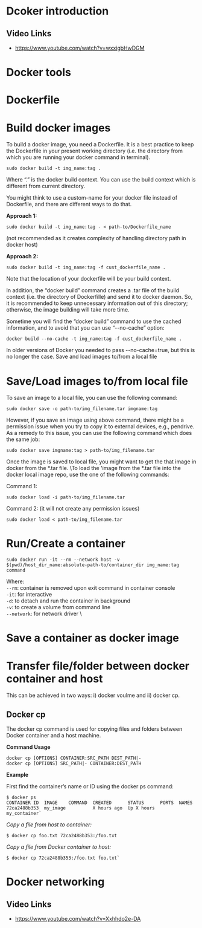 
# Dcoker introduction

## Video Links
- https://www.youtube.com/watch?v=wxxigbHwDGM


# Docker tools

# Dockerfile


# Build docker images

To build a docker image, you need a Dockerfile. It is a best practice to keep the Dockerfile in your present working directory (i.e. the directory from which you are running your docker command in terminal). 

`sudo docker build -t img_name:tag .`

Where “.” is the docker build context. You can use the build context which is different from current directory.  

You might think to use a custom-name for your docker file instead of Dockerfile, and there are different ways to do that.

**Approach 1:** 

`sudo docker build -t img_name:tag - < path-to/Dockerfile_name `

(not recommended as it creates complexity of handling directory path in docker host)

**Approach 2:** 

`sudo docker build -t img_name:tag -f cust_dockerfile_name .`

Note that the location of your dockerfile will be your build context.

In addition, the “docker build” command creates a .tar file of the build context (i.e. the directory of Dockerfille) and send it to docker daemon. So, it is recommended to keep unnecessary information out of this directory; otherwise, the image building will take more time.

Sometime you will find the “docker build” command to use the cached information, and to avoid that you can use “--no-cache” option:

`docker build --no-cache -t img_name:tag -f cust_dockerfile_name .`

In older versions of Docker you needed to pass --no-cache=true, but this is no longer the case.
Save and load images to/from a local file

# Save/Load images to/from local file

To save an image to a local file, you can use the following command:

`sudo docker save -o path-to/img_filename.tar imgname:tag`

However, if you save an image using above command, there might be a permission issue when you try to copy it to external devices, e.g., pendrive. As a remedy to this issue, you can use the following command which does the same job:

`sudo docker save imgname:tag > path-to/img_filename.tar`

Once the image is saved to local file, you might want to get the that image in docker from the *.tar file. \To load the \'image from the *.tar file into the docker local image repo, use the one of the following commands:

Command 1: 

`sudo docker load -i path-to/img_filename.tar`

Command 2:  (it will not create any permission issues)

`sudo docker load < path-to/img_filename.tar`

# Run/Create a container

`sudo docker run -it --rm --network host -v $(pwd)/host_dir_name:absolute-path-to/container_dir img_name:tag command`

Where:\
`--rm`: container is removed upon exit command in container console \
`-it`: for interactive \
`-d`: to detach and run the container in background \
`-v`: to create a volume from command line \
`--network`: for network driver \

# Save a container as docker image


# Transfer file/folder between docker container and host

This can be achieved in two ways: i) docker voulme and ii) docker cp.

## Docker cp
The docker cp command is used for copying files and folders between Docker container and a host machine. 

**Command Usage**

```console
docker cp [OPTIONS] CONTAINER:SRC_PATH DEST_PATH|- 
docker cp [OPTIONS] SRC_PATH|- CONTAINER:DEST_PATH
```    
 
**Example**

First find the container’s name or ID using the docker ps command:

```console
$ docker ps
CONTAINER ID  IMAGE    COMMAND  CREATED      STATUS      PORTS  NAMES 
72ca2488b353  my_image          X hours ago  Up X hours         my_container`
```

*Copy a file from host to container:* 

```console
$ docker cp foo.txt 72ca2488b353:/foo.txt
```

*Copy a file from Docker container to host:*

```console
$ docker cp 72ca2488b353:/foo.txt foo.txt`
```


# Docker networking

## Video Links
- https://www.youtube.com/watch?v=Xxhhdo2e-DA


